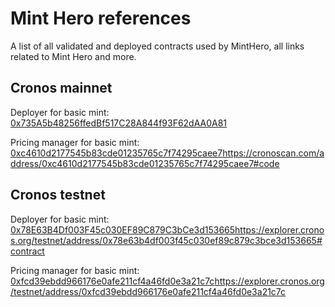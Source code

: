 # Mint Hero references
A list of all validated and deployed contracts used by MintHero, all links related to Mint Hero and more.


## Cronos mainnet
Deployer for basic mint: [0x735A5b48256ffedBf517C28A844f93F62dAA0A81](https://cronoscan.com/address/0x735A5b48256ffedBf517C28A844f93F62dAA0A81#code)

Pricing manager for basic mint: [0xc4610d2177545b83cde01235765c7f74295caee7](https://cronoscan.com/address/0xc4610d2177545b83cde01235765c7f74295caee7#code)https://cronoscan.com/address/0xc4610d2177545b83cde01235765c7f74295caee7#code

## Cronos testnet
Deployer for basic mint: [0x78E63B4Df003F45c030EF89C879C3bCe3d153665](https://explorer.cronos.org/testnet/address/0x78e63b4df003f45c030ef89c879c3bce3d153665#contract)https://explorer.cronos.org/testnet/address/0x78e63b4df003f45c030ef89c879c3bce3d153665#contract

Pricing manager for basic mint: [0xfcd39ebdd966176e0afe211cf4a46fd0e3a21c7c](https://explorer.cronos.org/testnet/address/0xfcd39ebdd966176e0afe211cf4a46fd0e3a21c7c)https://explorer.cronos.org/testnet/address/0xfcd39ebdd966176e0afe211cf4a46fd0e3a21c7c 

